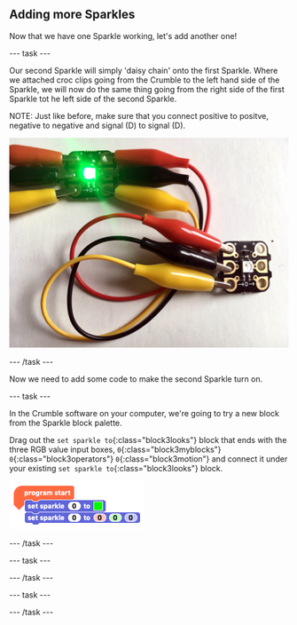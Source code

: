 ## Adding more Sparkles

Now that we have one Sparkle working, let's add another one!

--- task ---

Our second Sparkle will simply 'daisy chain' onto the first Sparkle. Where we attached croc clips going from the Crumble to the left hand side of the Sparkle, we will now do the same thing going from the right side of the first Sparkle tot he left side of the second Sparkle.

NOTE: Just like before, make sure that you connect positive to positve, negative to negative and signal (D) to signal (D).

![Wiring a second Sparkle](images/secondSparkleWire.jpg)

--- /task ---

Now we need to add some code to make the second Sparkle turn on.

--- task ---

In the Crumble software on your computer, we're going to try a new block from the Sparkle block palette.

Drag out the `set sparkle to`{:class="block3looks"} block that ends with the three RGB value input boxes, `0`{:class="block3myblocks"} `0`{:class="block3operators"} `0`{:class="block3motion"} and connect it under your existing `set sparkle to`{:class="block3looks"} block.

![Coding a second Sparkle](images/secondSparkleCodeBlocks.jpg)

--- /task ---

--- task ---



--- /task ---

--- task ---



--- /task ---